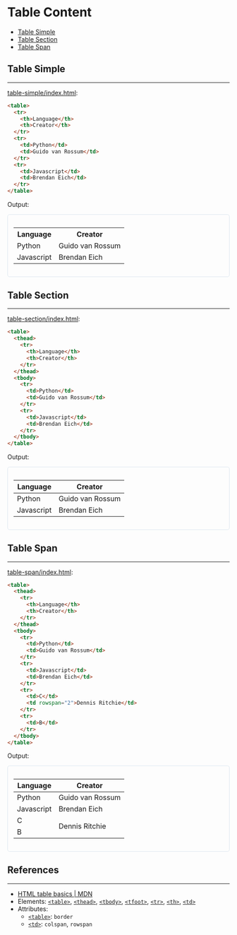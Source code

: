 # Table Content

* [Table Simple](#table-simple)
* [Table Section](#table-section)
* [Table Span](#table-span)

## Table Simple
---

[table-simple/index.html](table-simple/index.html):
```html
<table>
  <tr>
    <th>Language</th>
    <th>Creator</th>
  </tr>
  <tr>
    <td>Python</td>
    <td>Guido van Rossum</td>
  </tr>
  <tr>
    <td>Javascript</td>
    <td>Brendan Eich</td>
  </tr>
</table>
```

Output:

<div style="border-radius: 0.3rem; border: solid 1px #dce6f0; padding: 0.8rem">
  <table>
    <tr>
      <th>Language</th>
      <th>Creator</th>
    </tr>
    <tr>
      <td>Python</td>
      <td>Guido van Rossum</td>
    </tr>
    <tr>
      <td>Javascript</td>
      <td>Brendan Eich</td>
    </tr>
  </table>
</div>

## Table Section
---

[table-section/index.html](table-section/index.html):
```html
<table>
  <thead>
    <tr>
      <th>Language</th>
      <th>Creator</th>
    </tr>
  </thead>
  <tbody>
    <tr>
      <td>Python</td>
      <td>Guido van Rossum</td>
    </tr>
    <tr>
      <td>Javascript</td>
      <td>Brendan Eich</td>
    </tr>
  </tbody>
</table>
```

Output:

<div style="border-radius: 0.3rem; border: solid 1px #dce6f0; padding: 0.8rem">
  <table>
    <thead>
      <tr>
        <th>Language</th>
        <th>Creator</th>
      </tr>
    </thead>
    <tbody>
      <tr>
        <td>Python</td>
        <td>Guido van Rossum</td>
      </tr>
      <tr>
        <td>Javascript</td>
        <td>Brendan Eich</td>
      </tr>
    </tbody>
  </table>
</div>

## Table Span
---

[table-span/index.html](table-span/index.html):
```html
<table>
  <thead>
    <tr>
      <th>Language</th>
      <th>Creator</th>
    </tr>
  </thead>
  <tbody>
    <tr>
      <td>Python</td>
      <td>Guido van Rossum</td>
    </tr>
    <tr>
      <td>Javascript</td>
      <td>Brendan Eich</td>
    </tr>
    <tr>
      <td>C</td>
      <td rowspan="2">Dennis Ritchie</td>
    </tr>
    <tr>
      <td>B</td>
    </tr>
  </tbody>
</table>
```

Output:

<div style="border-radius: 0.3rem; border: solid 1px #dce6f0; padding: 0.8rem">
  <table>
    <thead>
      <tr>
        <th>Language</th>
        <th>Creator</th>
      </tr>
    </thead>
    <tbody>
      <tr>
        <td>Python</td>
        <td>Guido van Rossum</td>
      </tr>
      <tr>
        <td>Javascript</td>
        <td>Brendan Eich</td>
      </tr>
      <tr>
        <td>C</td>
        <td rowspan="2">Dennis Ritchie</td>
      </tr>
      <tr>
        <td>B</td>
      </tr>
    </tbody>
  </table>
</div>

## References
---

* [HTML table basics \| MDN](https://developer.mozilla.org/en-US/docs/Learn/HTML/Tables/Basics)
* Elements: [`<table>`](https://developer.mozilla.org/en-US/docs/Web/HTML/Element/table),
  [`<thead>`](https://developer.mozilla.org/en-US/docs/Web/HTML/Element/thead),
  [`<tbody>`](https://developer.mozilla.org/en-US/docs/Web/HTML/Element/tbody),
  [`<tfoot>`](https://developer.mozilla.org/en-US/docs/Web/HTML/Element/tfoot),
  [`<tr>`](https://developer.mozilla.org/en-US/docs/Web/HTML/Element/tr),
  [`<th>`](https://developer.mozilla.org/en-US/docs/Web/HTML/Element/th),
  [`<td>`](https://developer.mozilla.org/en-US/docs/Web/HTML/Element/td)
* Attributes: 
  * [`<table>`](https://developer.mozilla.org/en-US/docs/Web/HTML/Element/table#Attributes): `border`
  * [`<td>`](https://developer.mozilla.org/en-US/docs/Web/HTML/Element/td#Attributes): `colspan`, `rowspan`
